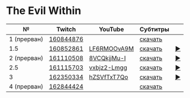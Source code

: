# The Evil Within

| № | Twitch | YouTube | Субтитры | |
| --- | --- | --- | --- | --- |
| 1 (прерван) | [160844876](https://www.twitch.tv/videos/160844876) |  | [скачать](../chats/v160844876.ass) |  |
| 1.5 | [160852861](https://www.twitch.tv/videos/160852861) | [LF6RMOOvA9M](https://www.youtube.com/watch?v=LF6RMOOvA9M) | [скачать](../chats/v160852861.ass) | [▶](../src/player.html?v=LF6RMOOvA9M&s=160852861) |
| 2 (прерван) | [161110508](https://www.twitch.tv/videos/161110508) | [8VCQkjjMu-I](https://www.youtube.com/watch?v=8VCQkjjMu-I) | [скачать](../chats/v161110508.ass) | [▶](../src/player.html?v=8VCQkjjMu-I&s=161110508) |
| 2.5 | [161115703](https://www.twitch.tv/videos/161115703) | [vxbjz2-Lmgg](https://www.youtube.com/watch?v=vxbjz2-Lmgg) | [скачать](../chats/v161115703.ass) | [▶](../src/player.html?v=vxbjz2-Lmgg&s=161115703) |
| 3 | [162350334](https://www.twitch.tv/videos/162350334) | [hZSVfTxT7Qo](https://www.youtube.com/watch?v=hZSVfTxT7Qo) | [скачать](../chats/v162350334.ass) | [▶](../src/player.html?v=hZSVfTxT7Qo&s=162350334) |
| 4 (прерван) | [162844424](https://www.twitch.tv/videos/162844424) |  | [скачать](../chats/v162844424.ass) |  |
